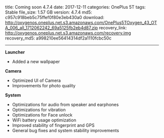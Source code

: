 title: Coming soon  4.7.4
date: 2017-12-11
categories: OnePlus 5T
tags: Stable
file_size: 1.57 GB
version: 4.7.4
md5: c957c918beb5c75ffef0f80e3eb430a0
download: http://oxygenos.oneplus.net.s3.amazonaws.com/OnePlus5TOxygen_43_OTA_006_all_1712062242_69a5125fb2eb4d87.zip
recovery_link: http://oxygenos.oneplus.net.s3.amazonaws.com/recovery.img
recovery_md5: a998210ee56414314df2a1110fcbc50c

---
**Launcher**
* Added a new wallpaper 

**Camera**
* Optimized UI of Camera 
* Improvements for photo quality 

**System**
* Optimizations for audio from speaker and earphones 
* Optimizations for vibration 
* Optimizations for Face unlock 
* WiFi battery usage optimization
* Improved stability of fingerprint and GPS 
* General bug fixes and system stability improvements


